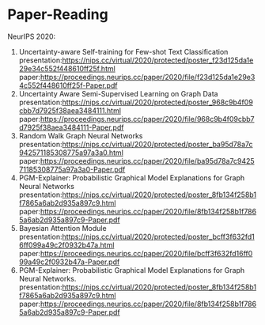# Paper-Reading
NeurIPS 2020:  
1. Uncertainty-aware Self-training for Few-shot Text Classification  
presentation:https://nips.cc/virtual/2020/protected/poster_f23d125da1e29e34c552f448610ff25f.html
paper:https://proceedings.neurips.cc/paper/2020/file/f23d125da1e29e34c552f448610ff25f-Paper.pdf
2. Uncertainty Aware Semi-Supervised Learning on Graph Data  
presentation:https://nips.cc/virtual/2020/protected/poster_968c9b4f09cbb7d7925f38aea3484111.html
paper:https://proceedings.neurips.cc/paper/2020/file/968c9b4f09cbb7d7925f38aea3484111-Paper.pdf   
3. Random Walk Graph Neural Networks
presentation:https://nips.cc/virtual/2020/protected/poster_ba95d78a7c942571185308775a97a3a0.html
paper:https://proceedings.neurips.cc/paper/2020/file/ba95d78a7c942571185308775a97a3a0-Paper.pdf  
4. PGM-Explainer: Probabilistic Graphical Model Explanations for Graph Neural Networks  
presentation:https://nips.cc/virtual/2020/protected/poster_8fb134f258b1f7865a6ab2d935a897c9.html
paper:https://proceedings.neurips.cc/paper/2020/file/8fb134f258b1f7865a6ab2d935a897c9-Paper.pdf
5. Bayesian Attention Module  
presentation:https://nips.cc/virtual/2020/protected/poster_bcff3f632fd16ff099a49c2f0932b47a.html  
paper:https://proceedings.neurips.cc/paper/2020/file/bcff3f632fd16ff099a49c2f0932b47a-Paper.pdf
6. PGM-Explainer: Probabilistic Graphical Model Explanations for Graph Neural Networks. 
presentation:https://nips.cc/virtual/2020/protected/poster_8fb134f258b1f7865a6ab2d935a897c9.html
paper:https://proceedings.neurips.cc/paper/2020/file/8fb134f258b1f7865a6ab2d935a897c9-Paper.pdf






